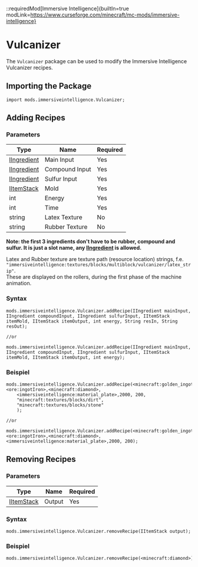 ::requiredMod[Immersive Intelligence]{builtIn=true modLink=https://www.curseforge.com/minecraft/mc-mods/immersive-intelligence}

# Vulcanizer

The `Vulcanizer` package can be used to modify the Immersive Intelligence Vulcanizer recipes.

## Importing the Package

```zenscript
import mods.immersiveintelligence.Vulcanizer;
```

## Adding Recipes

### Parameters

| Type                                                | Name           | Required |
| --------------------------------------------------- | -------------- | -------- |
| [IIngredient](/Vanilla/Variable_Types/IIngredient/) | Main Input     | Yes      |
| [IIngredient](/Vanilla/Variable_Types/IIngredient/) | Compound Input | Yes      |
| [IIngredient](/Vanilla/Variable_Types/IIngredient/) | Sulfur Input   | Yes      |
| [IItemStack](/Vanilla/Items/IItemStack/)            | Mold           | Yes      |
| int                                                 | Energy         | Yes      |
| int                                                 | Time           | Yes      |
| string                                              | Latex Texture  | No       |
| string                                              | Rubber Texture | No       |

**Note: the first 3 ingredients don't have to be rubber, compound and sulfur. It is just a slot name, any [IIngredient](/Vanilla/Variable_Types/IIngredient/) is allowed.**

Latex and Rubber texture are texture path (resource location) strings, f.e. `"immersiveintelligence:textures/blocks/multiblock/vulcanizer/latex_strip"`.  
These are displayed on the rollers, during the first phase of the machine animation.

### Syntax

```zenscript
mods.immersiveintelligence.Vulcanizer.addRecipe(IIngredient mainInput, IIngredient compoundInput, IIngredient sulfurInput, IItemStack itemMold, IItemStack itemOutput, int energy, String resIn, String resOut);

//or

mods.immersiveintelligence.Vulcanizer.addRecipe(IIngredient mainInput, IIngredient compoundInput, IIngredient sulfurInput, IItemStack itemMold, IItemStack itemOutput, int energy);
```

### Beispiel

```zenscript
mods.immersiveintelligence.Vulcanizer.addRecipe(<minecraft:golden_ingot>,<ore:ingotIron>,<minecraft:diamond>,
    <immersiveintelligence:material_plate>,2000, 200,
    "minecraft:textures/blocks/dirt",
    "minecraft:textures/blocks/stone"
    );

//or

mods.immersiveintelligence.Vulcanizer.addRecipe(<minecraft:golden_ingot>,<ore:ingotIron>,<minecraft:diamond>,<immersiveintelligence:material_plate>,2000, 200);
```

## Removing Recipes

### Parameters

| Type                                     | Name   | Required |
| ---------------------------------------- | ------ | -------- |
| [IItemStack](/Vanilla/Items/IItemStack/) | Output | Yes      |

### Syntax

```zenscript
mods.immersiveintelligence.Vulcanizer.removeRecipe(IItemStack output);
```

### Beispiel

```zenscript
mods.immersiveintelligence.Vulcanizer.removeRecipe(<minecraft:diamond>);
```